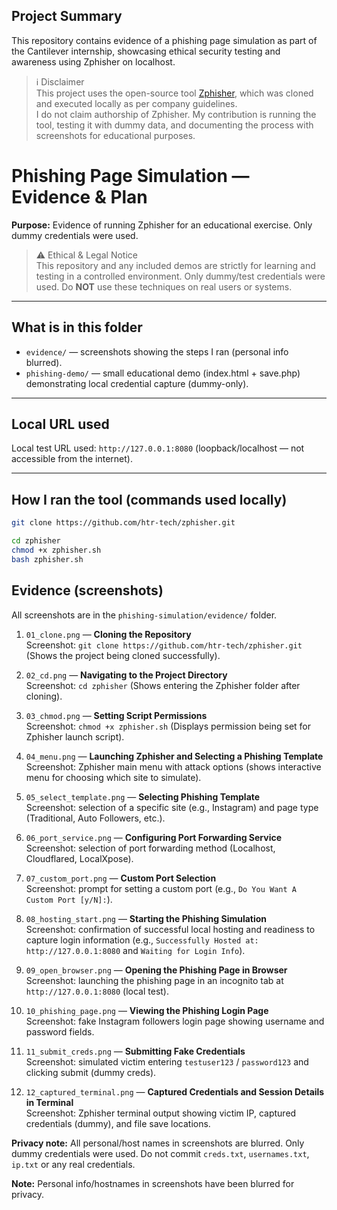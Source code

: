 ## Project Summary
This repository contains evidence of a phishing page simulation as part of the Cantilever internship, showcasing ethical security testing and awareness using Zphisher on localhost.

> ℹ️ Disclaimer  
This project uses the open-source tool [Zphisher](https://github.com/htr-tech/zphisher), which was cloned and executed locally as per company guidelines.  
I do not claim authorship of Zphisher. My contribution is running the tool, testing it with dummy data, and documenting the process with screenshots for educational purposes.

# Phishing Page Simulation — Evidence & Plan

**Purpose:** Evidence of running Zphisher for an educational exercise. Only dummy credentials were used.

> ⚠️ Ethical & Legal Notice  
> This repository and any included demos are strictly for learning and testing in a controlled environment. Only dummy/test credentials were used. Do **NOT** use these techniques on real users or systems.

---

## What is in this folder
- `evidence/` — screenshots showing the steps I ran (personal info blurred).  
- `phishing-demo/` — small educational demo (index.html + save.php) demonstrating local credential capture (dummy-only).

---

## Local URL used
Local test URL used: `http://127.0.0.1:8080` (loopback/localhost — not accessible from the internet).

---

## How I ran the tool (commands used locally)
```bash
git clone https://github.com/htr-tech/zphisher.git
```
```bash
cd zphisher
chmod +x zphisher.sh
bash zphisher.sh
```

## Evidence (screenshots)

All screenshots are in the `phishing-simulation/evidence/` folder.

1. `01_clone.png` — **Cloning the Repository**  
   Screenshot: `git clone https://github.com/htr-tech/zphisher.git` (Shows the project being cloned successfully).

2. `02_cd.png` — **Navigating to the Project Directory**  
   Screenshot: `cd zphisher` (Shows entering the Zphisher folder after cloning).

3. `03_chmod.png` — **Setting Script Permissions**  
   Screenshot: `chmod +x zphisher.sh` (Displays permission being set for Zphisher launch script).

4. `04_menu.png` — **Launching Zphisher and Selecting a Phishing Template**  
   Screenshot: Zphisher main menu with attack options (shows interactive menu for choosing which site to simulate).

5. `05_select_template.png` — **Selecting Phishing Template**  
   Screenshot: selection of a specific site (e.g., Instagram) and page type (Traditional, Auto Followers, etc.).

6. `06_port_service.png` — **Configuring Port Forwarding Service**  
   Screenshot: selection of port forwarding method (Localhost, Cloudflared, LocalXpose).

7. `07_custom_port.png` — **Custom Port Selection**  
   Screenshot: prompt for setting a custom port (e.g., `Do You Want A Custom Port [y/N]:`).

8. `08_hosting_start.png` — **Starting the Phishing Simulation**  
   Screenshot: confirmation of successful local hosting and readiness to capture login information (e.g., `Successfully Hosted at: http://127.0.0.1:8080` and `Waiting for Login Info`).

9. `09_open_browser.png` — **Opening the Phishing Page in Browser**  
   Screenshot: launching the phishing page in an incognito tab at `http://127.0.0.1:8080` (local test).

10. `10_phishing_page.png` — **Viewing the Phishing Login Page**  
    Screenshot: fake Instagram followers login page showing username and password fields.

11. `11_submit_creds.png` — **Submitting Fake Credentials**  
    Screenshot: simulated victim entering `testuser123` / `password123` and clicking submit (dummy creds).

12. `12_captured_terminal.png` — **Captured Credentials and Session Details in Terminal**  
    Screenshot: Zphisher terminal output showing victim IP, captured credentials (dummy), and file save locations.

**Privacy note:** All personal/host names in screenshots are blurred. Only dummy credentials were used. Do not commit `creds.txt`, `usernames.txt`, `ip.txt` or any real credentials.

**Note:** Personal info/hostnames in screenshots have been blurred for privacy.
